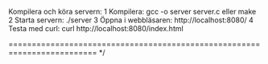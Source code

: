 Kompilera och köra servern: 
1️ Kompilera:
    gcc -o server server.c eller make
2️ Starta servern:
    ./server
3️ Öppna i webbläsaren:
    http://localhost:8080/
4️ Testa med curl:
    curl http://localhost:8080/index.html

=========================================================================
*/